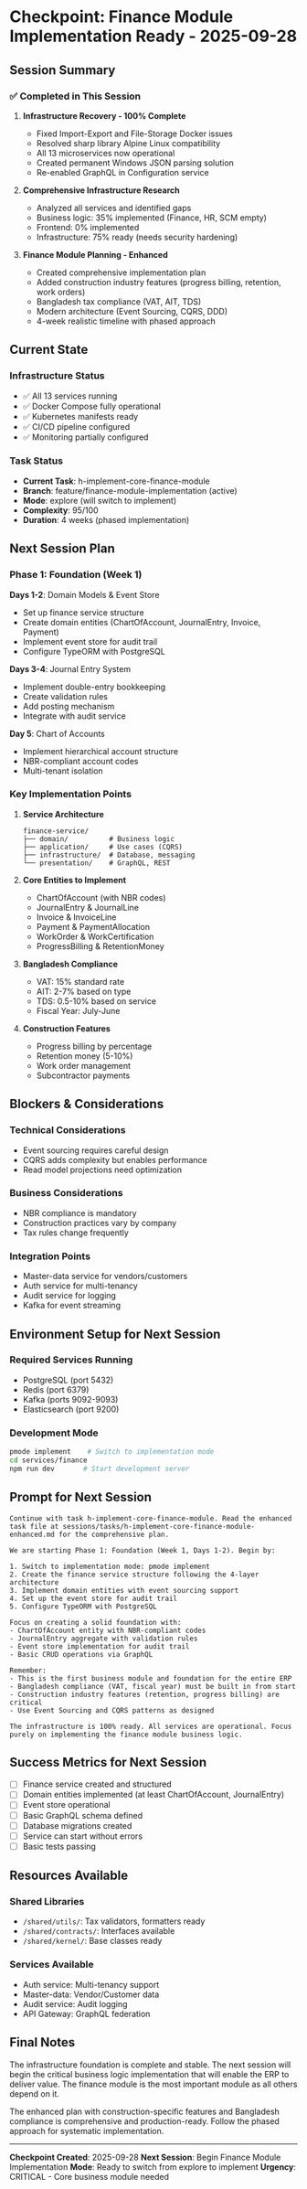# Checkpoint: Finance Module Implementation Ready - 2025-09-28

## Session Summary

### ✅ Completed in This Session

1. **Infrastructure Recovery - 100% Complete**
   - Fixed Import-Export and File-Storage Docker issues
   - Resolved sharp library Alpine Linux compatibility
   - All 13 microservices now operational
   - Created permanent Windows JSON parsing solution
   - Re-enabled GraphQL in Configuration service

2. **Comprehensive Infrastructure Research**
   - Analyzed all services and identified gaps
   - Business logic: 35% implemented (Finance, HR, SCM empty)
   - Frontend: 0% implemented
   - Infrastructure: 75% ready (needs security hardening)

3. **Finance Module Planning - Enhanced**
   - Created comprehensive implementation plan
   - Added construction industry features (progress billing, retention, work orders)
   - Bangladesh tax compliance (VAT, AIT, TDS)
   - Modern architecture (Event Sourcing, CQRS, DDD)
   - 4-week realistic timeline with phased approach

## Current State

### Infrastructure Status
- ✅ All 13 services running
- ✅ Docker Compose fully operational
- ✅ Kubernetes manifests ready
- ✅ CI/CD pipeline configured
- ✅ Monitoring partially configured

### Task Status
- **Current Task**: h-implement-core-finance-module
- **Branch**: feature/finance-module-implementation (active)
- **Mode**: explore (will switch to implement)
- **Complexity**: 95/100
- **Duration**: 4 weeks (phased implementation)

## Next Session Plan

### Phase 1: Foundation (Week 1)
**Days 1-2**: Domain Models & Event Store
- Set up finance service structure
- Create domain entities (ChartOfAccount, JournalEntry, Invoice, Payment)
- Implement event store for audit trail
- Configure TypeORM with PostgreSQL

**Days 3-4**: Journal Entry System
- Implement double-entry bookkeeping
- Create validation rules
- Add posting mechanism
- Integrate with audit service

**Day 5**: Chart of Accounts
- Implement hierarchical account structure
- NBR-compliant account codes
- Multi-tenant isolation

### Key Implementation Points

1. **Service Architecture**
   ```
   finance-service/
   ├── domain/          # Business logic
   ├── application/     # Use cases (CQRS)
   ├── infrastructure/  # Database, messaging
   └── presentation/    # GraphQL, REST
   ```

2. **Core Entities to Implement**
   - ChartOfAccount (with NBR codes)
   - JournalEntry & JournalLine
   - Invoice & InvoiceLine
   - Payment & PaymentAllocation
   - WorkOrder & WorkCertification
   - ProgressBilling & RetentionMoney

3. **Bangladesh Compliance**
   - VAT: 15% standard rate
   - AIT: 2-7% based on type
   - TDS: 0.5-10% based on service
   - Fiscal Year: July-June

4. **Construction Features**
   - Progress billing by percentage
   - Retention money (5-10%)
   - Work order management
   - Subcontractor payments

## Blockers & Considerations

### Technical Considerations
- Event sourcing requires careful design
- CQRS adds complexity but enables performance
- Read model projections need optimization

### Business Considerations
- NBR compliance is mandatory
- Construction practices vary by company
- Tax rules change frequently

### Integration Points
- Master-data service for vendors/customers
- Auth service for multi-tenancy
- Audit service for logging
- Kafka for event streaming

## Environment Setup for Next Session

### Required Services Running
- PostgreSQL (port 5432)
- Redis (port 6379)
- Kafka (ports 9092-9093)
- Elasticsearch (port 9200)

### Development Mode
```bash
pmode implement    # Switch to implementation mode
cd services/finance
npm run dev       # Start development server
```

## Prompt for Next Session

```
Continue with task h-implement-core-finance-module. Read the enhanced task file at sessions/tasks/h-implement-core-finance-module-enhanced.md for the comprehensive plan.

We are starting Phase 1: Foundation (Week 1, Days 1-2). Begin by:

1. Switch to implementation mode: pmode implement
2. Create the finance service structure following the 4-layer architecture
3. Implement domain entities with event sourcing support
4. Set up the event store for audit trail
5. Configure TypeORM with PostgreSQL

Focus on creating a solid foundation with:
- ChartOfAccount entity with NBR-compliant codes
- JournalEntry aggregate with validation rules
- Event store implementation for audit trail
- Basic CRUD operations via GraphQL

Remember:
- This is the first business module and foundation for the entire ERP
- Bangladesh compliance (VAT, fiscal year) must be built in from start
- Construction industry features (retention, progress billing) are critical
- Use Event Sourcing and CQRS patterns as designed

The infrastructure is 100% ready. All services are operational. Focus purely on implementing the finance module business logic.
```

## Success Metrics for Next Session

- [ ] Finance service created and structured
- [ ] Domain entities implemented (at least ChartOfAccount, JournalEntry)
- [ ] Event store operational
- [ ] Basic GraphQL schema defined
- [ ] Database migrations created
- [ ] Service can start without errors
- [ ] Basic tests passing

## Resources Available

### Shared Libraries
- `/shared/utils/`: Tax validators, formatters ready
- `/shared/contracts/`: Interfaces available
- `/shared/kernel/`: Base classes ready

### Services Available
- Auth service: Multi-tenancy support
- Master-data: Vendor/Customer data
- Audit service: Audit logging
- API Gateway: GraphQL federation

## Final Notes

The infrastructure foundation is complete and stable. The next session will begin the critical business logic implementation that will enable the ERP to deliver value. The finance module is the most important module as all others depend on it.

The enhanced plan with construction-specific features and Bangladesh compliance is comprehensive and production-ready. Follow the phased approach for systematic implementation.

---
**Checkpoint Created**: 2025-09-28
**Next Session**: Begin Finance Module Implementation
**Mode**: Ready to switch from explore to implement
**Urgency**: CRITICAL - Core business module needed